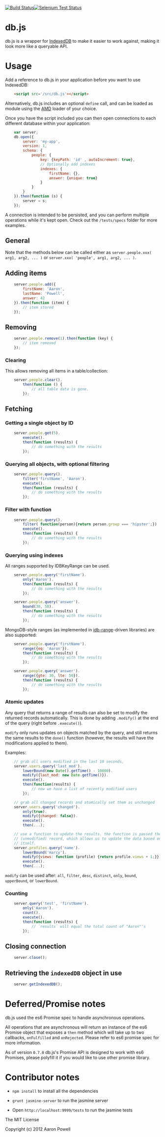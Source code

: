 [![Build Status](https://travis-ci.org/aaronpowell/db.js.png?branch=master)](https://travis-ci.org/aaronpowell/db.js)[![Selenium Test Status](https://saucelabs.com/buildstatus/aaronpowell)](https://saucelabs.com/u/aaronpowell)

# db.js

db.js is a wrapper for [IndexedDB](http://www.w3.org/TR/IndexedDB/) to
make it easier to work against, making it look more like a queryable API.

# Usage

Add a reference to db.js in your application before you want to use IndexedDB:

```html
    <script src='/src/db.js'></script>
```

Alternatively, db.js includes an optional `define` call, and can be loaded
as module using the [AMD](https://github.com/amdjs/amdjs-api/wiki/AMD)
loader of your choice.

Once you have the script included you can then open connections to each
different database within your application:

```js
    var server;
    db.open({
        server: 'my-app',
        version: 1,
        schema: {
            people: {
                key: {keyPath: 'id' , autoIncrement: true},
                // Optionally add indexes
                indexes: {
                    firstName: {},
                    answer: {unique: true}
                }
            }
        }
    }).then(function (s) {
        server = s;
    });
```

A connection is intended to be persisted, and you can perform multiple
operations while it's kept open. Check out the `/tests/specs` folder
for more examples.

## General

Note that the methods below can be called either as
`server.people.xxx( arg1, arg2, ... )` or
`server.xxx( 'people', arg1, arg2, ... )`.

## Adding items

```js
    server.people.add({
        firstName: 'Aaron',
        lastName: 'Powell',
        answer: 42
    }).then(function (item) {
        // item stored
    });
```

## Removing

```js
    server.people.remove(1).then(function (key) {
        // item removed
    });
```

### Clearing
This allows removing all items in a table/collection:

```js
    server.people.clear().
        then(function () {
            // all table data is gone.
        });
```

## Fetching

### Getting a single object by ID

```js
    server.people.get(5).
        execute().
        then(function (results) {
            // do something with the results
        });
```

### Querying all objects, with optional filtering

```js
    server.people.query().
        filter('firstName', 'Aaron').
        execute().
        then(function (results) {
            // do something with the results
        });
```

### Filter with function

```js
    server.people.query().
        filter( function(person){return person.group === 'hipster';})
        execute().
        then(function (results) {
            // do something with the results
        });
```

### Querying using indexes

All ranges supported by IDBKeyRange can be used.

```js
    server.people.query('firstName').
        only('Aaron').
        then(function (results) {
            // do something with the results
        });

    server.people.query('answer').
        bound(30, 50).
        then(function (results) {
            // do something with the results
        });
```

MongoDB-style ranges (as implemented in
[idb-range](https://github.com/treojs/idb-range)-driven libraries)
are also supported:

```js
    server.people.query('firstName').
        range({eq: 'Aaron'}).
        then(function (results) {
            // do something with the results
        });

    server.people.query('answer').
        range({gte: 30, lte: 50}).
        then(function (results) {
            // do something with the results
        });
```

### Atomic updates

Any query that returns a range of results can also be set to modify the returned
records automatically. This is done by adding `.modify()` at the end of the query
(right before `.execute()`).

`modify` only runs updates on objects matched by the query, and still returns
the same results to the `done()` function (however, the results will have the
modifications applied to them).

Examples:

```js
    // grab all users modified in the last 10 seconds,
    server.users.query('last_mod').
        lowerBound(new Date().getTime() - 10000).
        modify({last_mod: new Date.getTime()}).
        execute().
        then(function(results) {
            // now we have a list of recently modified users
        });

    // grab all changed records and atomically set them as unchanged
    server.users.query('changed').
        only(true).
        modify({changed: false}).
        execute().
        then(...);

    // use a function to update the results. the function is passed the original
    // (unmodified) record, which allows us to update the data based on the record
    // itself.
    server.profiles.query('name').
        lowerBound('marcy').
        modify({views: function (profile) {return profile.views + 1;}}).
        execute().
        then(...);
```

`modify` can be used after: `all`, `filter`, `desc`, `distinct`, `only`,
`bound`, `upperBound`, or `lowerBound`.

### Counting

```js
    server.query('test', 'firstName').
        only('Aaron').
        count().
        execute().
        then(function (results) {
            // `results` will equal the total count of "Aaron"'s
        });
```

## Closing connection

```js
    server.close();
```

## Retrieving the `indexedDB` object in use

```js
    server.getIndexedDB();
```

# Deferred/Promise notes

db.js used the es6 Promise spec to handle asynchronous operations.

All operations that are asynchronous will return an instance of the
es6 Promise object that exposes a `then` method which will take up
to two callbacks, `onFulfilled` and `onRejected`. Please refer to
es6 promise spec for more information.

As of version `0.7.0` db.js's Promise API is designed to work with
es6 Promises, please polyfill it if you would like to use other promise
library.

# Contributor notes

- `npm install` to install all the dependencies

- `grunt jasmine-server` to run the jasmine server

- Open `http://localhost:9999/tests` to run the jasmine tests

The MIT License

Copyright (c) 2012 Aaron Powell
